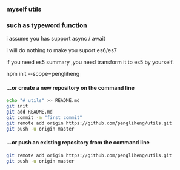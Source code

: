 ### myself utils 

### such as typeword function

i assume you has support async / await

i will do nothing to make you suport es6/es7

if you need es5 summary ,you need transform it to es5 by yourself.

npm init --scope=pengliheng


#### …or create a new repository on the command line
```bash
echo "# utils" >> README.md
git init
git add README.md
git commit -m "first commit"
git remote add origin https://github.com/pengliheng/utils.git
git push -u origin master
```

#### …or push an existing repository from the command line
```bash
git remote add origin https://github.com/pengliheng/utils.git
git push -u origin master
```